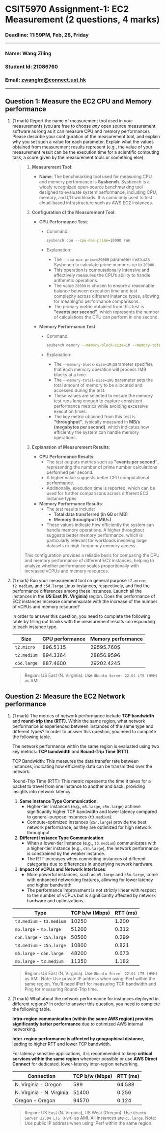 # CSIT5970 Assignment-1: EC2 Measurement (2 questions, 4 marks)

### Deadline: 11:59PM, Feb, 28, Friday

---

### Name: Wang Ziling

### Student Id: 21086760

### Email: zwanglm@connect.ust.hk

---

## Question 1: Measure the EC2 CPU and Memory performance

1. (1 mark) Report the name of measurement tool used in your measurements (you are free to choose *any* open source measurement software as long as it can measure CPU and memory performance). Please describe your configuration of the measurement tool, and explain why you set such a value for each parameter. Explain what the values obtained from measurement results represent (e.g., the value of your measurement result can be the execution time for a scientific computing task, a score given by the measurement tools or something else).

   > 1. **Measurement Tool**:
   >
   >    - **Name**: The benchmarking tool used for measuring CPU and memory performance is **Sysbench**. Sysbench is a widely recognized open-source benchmarking tool designed to evaluate system performance, including CPU, memory, and I/O workloads. It is commonly used to test cloud-based infrastructure such as AWS EC2 instances.
   >
   > 2. **Configuration of the Measurement Tool**:
   >
   >    - **CPU Performance Test**:
   >
   >      - Command:
   >
   >        ```bash
   >        sysbench cpu --cpu-max-prime=20000 run
   >        ```
   >
   >      - Explanation:
   >
   >        - The `--cpu-max-prime=20000` parameter instructs Sysbench to calculate prime numbers up to `20000`.
   >        - This operation is computationally intensive and effectively measures the CPU’s ability to handle arithmetic operations.
   >        - The value `20000` is chosen to ensure a reasonable balance between execution time and test complexity across different instance types, allowing for meaningful performance comparisons.
   >        - The primary metric obtained from this test is **"events per second"**, which represents the number of calculations the CPU can perform in one second.
   >
   >    - **Memory Performance Test**:
   >
   >      - Command:
   >
   >        ```bash
   >        sysbench memory --memory-block-size=1M --memory-total-size=10G run
   >        ```
   >
   >      - Explanation:
   >
   >        - The `--memory-block-size=1M` parameter specifies that each memory operation will process 1MB blocks at a time.
   >        - The `--memory-total-size=10G` parameter sets the total amount of memory to be allocated and accessed during the test.
   >        - These values are selected to ensure the memory test runs long enough to capture consistent performance metrics while avoiding excessive execution times.
   >        - The key metric obtained from this test is **"throughput"**, typically measured in **MB/s (megabytes per second)**, which indicates how efficiently the system can handle memory operations.
   >
   > 3. **Explanation of Measurement Results**:
   >
   >    - **CPU Performance Results**:
   >      - The test outputs metrics such as **"events per second"**, representing the number of prime number calculations performed per second.
   >      - A higher value suggests better CPU computational performance.
   >      - Additionally, execution time is reported, which can be used for further comparisons across different EC2 instance types.
   >    - **Memory Performance Results**:
   >      - The test results include:
   >        - **Total data transferred (in GB or MB)**
   >        - **Memory throughput (MB/s)**
   >      - These values indicate how efficiently the system can handle memory operations. A higher throughput suggests better memory performance, which is particularly relevant for workloads involving large datasets or high-frequency memory access.
   >
   > This configuration provides a reliable basis for comparing the CPU and memory performance of different EC2 instances, helping to analyze whether performance scales proportionally with increased vCPUs and memory resources.

2. (1 mark) Run your measurement tool on general purpose `t2.micro`, `t2.medium`, and `c5d.large` Linux instances, respectively, and find the performance differences among these instances. Launch all the instances in the **US East (N. Virginia)** region. Does the performance of EC2 instances increase commensurate with the increase of the number of vCPUs and memory resource?

   In order to answer this question, you need to complete the following table by filling out blanks with the measurement results corresponding to each instance type.

   | Size        | CPU performance | Memory performance |
   | ----------- | --------------- | ------------------ |
   | `t2.micro`  | 896.5115        | 29595.7605         |
   | `t2.medium` | 894.3364        | 28856.9596         |
   | `c5d.large` | 887.4600        | 29202.4245         |

   > Region: US East (N. Virginia). Use `Ubuntu Server 22.04 LTS (HVM)` as AMI.

## Question 2: Measure the EC2 Network performance

1. (1 mark) The metrics of network performance include **TCP bandwidth** and **round-trip time (RTT)**. Within the same region, what network performance is experienced between instances of the same type and different types? In order to answer this question, you need to complete the following table.

   The network performance within the same region is evaluated using two key metrics: **TCP bandwidth** and **Round-Trip Time (RTT)**.

   TCP Bandwidth: This measures the data transfer rate between instances, indicating how efficiently data can be transmitted over the network.

   Round-Trip Time (RTT): This metric represents the time it takes for a packet to travel from one instance to another and back, providing insights into network latency.

   1. **Same Instance Type Communication**:
      - Higher-tier instances (e.g., `m5.large`, `c5n.large`) achieve significantly higher TCP bandwidth and lower latency compared to general-purpose instances (`t3.medium`).
      - Compute-optimized instances (`c5n.large`) provide the best network performance, as they are optimized for high network throughput.
   2. **Different Instance Type Communication**:
      - When a lower-tier instance (e.g., `t3.medium`) communicates with a higher-tier instance (e.g., `c5n.large`), the network performance is constrained by the weaker instance.
      - The RTT increases when connecting instances of different categories due to differences in underlying network hardware.
   3. **Impact of vCPUs and Network Interfaces**:
      - More powerful instances, such as `m5.large` and `c5n.large`, come with enhanced networking features, allowing for lower latency and higher bandwidth.
      - The performance improvement is not strictly linear with respect to the number of vCPUs but is significantly affected by network hardware and optimizations.

   | Type                      | TCP b/w (Mbps) | RTT (ms) |
   | ------------------------- | -------------- | -------- |
   | `t3.medium` - `t3.medium` | 10250          | 1.200    |
   | `m5.large` - `m5.large`   | 51200          | 0.312    |
   | `c5n.large` - `c5n.large` | 50500          | 0.299    |
   | `t3.medium` - `c5n.large` | 10800          | 0.821    |
   | `m5.large` - `c5n.large`  | 48200          | 0.673    |
   | `m5.large` - `t3.medium`  | 11350          | 1.182    |

   > Region: US East (N. Virginia). Use `Ubuntu Server 22.04 LTS (HVM)` as AMI. Note: Use private IP address when using iPerf within the same region. You'll need iPerf for measuring TCP bandwidth and Ping for measuring Round-Trip time.

2. (1 mark) What about the network performance for instances deployed in different regions? In order to answer this question, you need to complete the following table.

   **Intra-region communication (within the same AWS region) provides significantly better performance** due to optimized AWS internal networking.

   **Inter-region performance is affected by geographical distance**, leading to higher RTT and lower TCP bandwidth.

   For latency-sensitive applications, it is recommended to keep **critical services within the same region** whenever possible or use **AWS Direct Connect** for dedicated, lower-latency inter-region networking.

   | Connection                | TCP b/w (Mbps) | RTT (ms) |
   | ------------------------- | -------------- | -------- |
   | N. Virginia - Oregon      | 589            | 64.588   |
   | N. Virginia - N. Virginia | 51400          | 0.256    |
   | Oregon - Oregon           | 94570          | 0.124    |

   > Region: US East (N. Virginia), US West (Oregon). Use `Ubuntu Server 22.04 LTS (HVM)` as AMI. All instances are `c5.large`. Note: Use public IP address when using iPerf within the same region.
